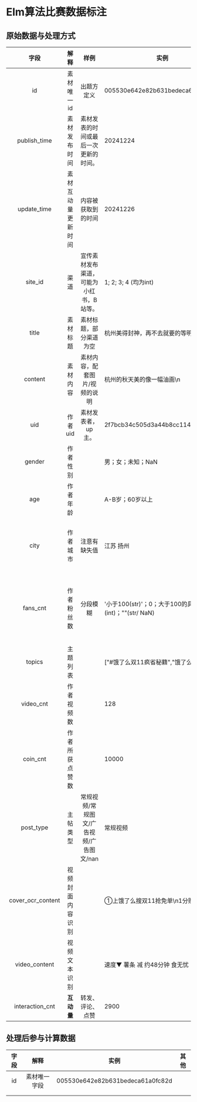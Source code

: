 # Elm算法比赛数据标注

## 原始数据与处理方式


|       字段       |      **解释**      |         **样例**          | 实例                                                  | 处理方式                                                                |
| :---------------: | :----------------: |:-----------------------:| ----------------------------------------------------- | :---------------------------------------------------------------------- |
|        id        |     素材唯一id     |          出题方定义          | 005530e642e82b631bedeca61a0fc82d                      | 不处理                                                                  |
|   publish_time   |    素材发布时间    |   素材发表的时间或最后一次更新的时间。    | 20241224                                              | 处理为timestamp                                                         |
|    update_time    | 素材互动量更新时间 |        内容被获取到的时间        | 20241226                                              | 转化为timestamp                                                         |
|      site_id      |        渠道        |  宣传素材发布渠道，可能为小红书，B站等。   | 1; 2; 3; 4 (均为int)                                  | 不处理                                                                  |
|       title       |      素材标题      |       素材标题，部分渠道为空       | 杭州美得封神，再不去就要的等明年了                    |                                                                         |
|      content      |      素材内容      |     素材内容，配套图片/视频的说明     | 杭州的秋天美的像一幅油画\n                            |                                                                         |
|        uid        |      作者uid      |       素材发表者，up主。        | 2f7bcb34c505d3a44b8cc1140d90e66e                      | 不处理                                                                  |
|      gender      |      作者性别      |                         | 男；女；未知；NaN                                     | 男1 女2 其他0                                                           |
|        age        |      作者年龄      |                         | A-B岁；60岁以上                                       | A~B -> (A+B)/2; 60岁以上-> 70                                           |
|       city       |      作者城市      |         注意有缺失值          | 江苏 扬州                                             | 划分为一线城市0，新一线城市1，二线城市2，其他3                          |
|     fans_cnt     |     作者粉丝数     |          分段模糊           | '小于100(str)'；0；大于100的具体值(int)；""(str/ NaN) | 小于100 -> 50<br />"nan" -> 0<br />根据硬币数补充缺失值<br />其余不处理 |
|      topics      |      主题列表      |                         | ["#饿了么双11疯省秘籍","饿了么+双11"]                 |                                                                         |
|     video_cnt     |     作者视频数     |                         | 128                                                   |                                                                         |
|     coin_cnt     |   作者所获点赞数   |                         | 10000                                                 | 根据粉丝数补充缺失值（经观察粉丝数为空则硬币数也为空）                  |
|     post_type     |      主帖类型      | 常规视频/常规图文/广告视频/广告图文/nan | 常规视频                                              | 常规视频1, 常规图文2， 广告视频3， 广告图文4， 其他5                                                                     |
| cover_ocr_content |  视频封面内容识别  |                         | ①上饿了么搜双11抢免单\n1分购                         |                                                                         |
|   video_content   |    视频文本识别    |                         | 速度▼ 薯条 减 约48分钟 食无忧                        |                                                                         |
|  interaction_cnt  |     **互动量**     |        转发、评论、点赞         | 2900                                                  |                                                                         |

## 处理后参与计算数据


| 字段 |   **解释**   |               实例               | 其他 |
| :--: | :----------: | :------------------------------: | :--: |
|  id  | 素材唯一字段 | 005530e642e82b631bedeca61a0fc82d |      |
|      |              |                                  |      |
|      |              |                                  |      |
